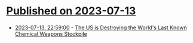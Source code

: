 # [Published on 2023-07-13](index.md)

* [2023-07-13, 22:59:00](https://soylentnews.org/article.pl?sid=23/07/13/0132242&from=rss) - [The US is Destroying the World's Last Known Chemical Weapons Stockpile](https://soylentnews.org/article.pl?sid=23/07/13/0132242&from=rss)
